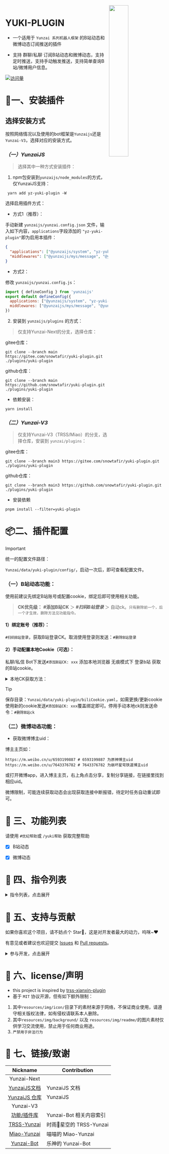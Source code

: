 <img decoding="async" align=right src="./resources/img/readme/min-Girl.png" width="35%">

# YUKI-PLUGIN

- 一个适用于 `Yunzai 系列机器人框架` 的B站动态和微博动态订阅推送的插件

- 支持 群聊/私聊 订阅B站动态和微博动态，支持定时推送，支持手动触发推送，支持简单查询B站/微博用户信息。

[![访问量](https://profile-counter.glitch.me/yuki-plugin/count.svg)](https://github.com/snowtafir/yuki-plugin)

# 🌰一、安装插件

## 选择安装方式
按照网络情况以及使用的bot框架是`Yunzaijs`还是`Yunzai-V3`，选择对应的安装方式。

### ***（一）YunzaiJS***
> 选择其中一种方式安装插件：

1. npm包安装到`yunzaijs/node_modules`的方式，仅YunzaiJS支持：
```
 yarn add yz-yuki-plugin -W
```

选择启用插件方式：

* 方式1（推荐）：

手动新建 `yunzaijs/yunzai.config.json` 文件，输入如下内容，`applications`字段添加的 `"yz-yuki-plugin"`即为启用本插件：

```json
{
  "applications": ["@yunzaijs/system", "yz-yuki-plugin"],
  "middlewares": ["@yunzaijs/mys/message", "@yunzaijs/mys/runtime"]
}
```
* 方式2：

修改 `yunzaijs/yunzai.config.js`：
```js
import { defineConfig } from 'yunzaijs'
export default defineConfig({
  applications: ["@yunzaijs/system", "yz-yuki-plugin"], //该行添加 'yz-yuki-plugin'
  middlewares: ["@yunzaijs/mys/message", "@yunzaijs/mys/runtime"]
})
```

2. 安装到 `yunzaijs/plugins` 的方式：

> 仅支持Yunzai-Next的分支，选择仓库：

gitee仓库：
```shell
git clone --branch main https://gitee.com/snowtafir/yuki-plugin.git ./plugins/yuki-plugin
```

github仓库：
```shell
git clone --branch main https://github.com/snowtafir/yuki-plugin.git ./plugins/yuki-plugin
```

* 依赖安装：
```shell
yarn install
```

### ***（二）Yunzai-V3***

> 仅支持Yunzai-V3（TRSS/Miao）的分支，选择仓库，安装到 `yunzai/plugins`：

gitee仓库：
```
git clone --branch main3 https://gitee.com/snowtafir/yuki-plugin.git ./plugins/yuki-plugin
```

github仓库：
```
git clone --branch main3 https://github.com/snowtafir/yuki-plugin.git ./plugins/yuki-plugin
```

* 安装依赖

```shell
pnpm install --filter=yuki-plugin
```

# 📦二、插件配置

> [!IMPORTANT] 
> 统一的配置文件路径：

`Yunzai/data/yuki-plugin/config/`，启动一次后，即可查看配置文件。

### （一）B站动态功能：
 使用前建议先绑定B站账号或配置cookie，绑定后即可使用相关功能。

> **CK优先级：** **#添加B站CK** ＞ ***#扫码B站登录*** ＞ 自动ck。`只有删除前一个，后一个才生效，删除方法见功能指令。`

#### 1）绑定账号（推荐）：
`#扫码B站登录`，获取B站登录CK。取消使用登录则发送：`#删除B站登录`

#### 2）手动配置本地Cookie（可选）：
 私聊/私信 Bot下发送`#添加B站CK: xxx` 添加本地浏览器 无痕模式下 登录b站 获取的B站cookie。

<details> <summary>本地CK获取方法：</summary>

***注意事项：***
> 你平常使用浏览器访问 b 站为普通模式，cookie会定期自动刷新而导致复制的旧ck一段时间就失效，你应该使用`隐私窗口/无痕式窗口`重新登录b站，并获取新的 cookie。

> 成功复制cookie文本后应该直接点击`X`关闭 **浏览器窗口**，而`不是账号的 退出登录`，否则 cookie 会立马失效。

**步骤：**
* ①在浏览器打开的`无痕/隐私窗口`中登录自己的b站账号
* ②如示例图操作：处于bilibili首页 -> 按 F12 （或者右键 --> 检查）打开开发者工具，切换到网络 ( network )点击 重新载入（或者按 F5，Ctrl + R 等）刷新页面，接着点击某一个请求（通常为 nav ），选中Cookie项的文本并 Ctrl + C 复制（不是 `复制值`）（包含SESSDATA）得到cookie。

![](https://github.com/snowtafir/xianxin-plugin/raw/main/resources/img/REDME/redme00.png)
![](https://github.com/snowtafir/xianxin-plugin/raw/main/resources/img/REDME/redme01.png)

</details>

> [!TIP]
> 保存目录：`Yunzai/data/yuki-plugin/biliCookie.yaml`，如需更换/更新cookie 使用新的cookie发送`#添加B站CK: xxx`覆盖绑定即可。停用手动本地ck则发送命令：`#删除B站ck`

### （二）微博动态功能：
* 获取微博博主uid：

博主主页如：
```
https://m.weibo.cn/u/6593199887 # 6593199887 为原神博主uid
https://m.weibo.cn/u/7643376782 # 7643376782 为崩坏星穹铁道博主uid
```
或打开微博app，进入博主主页，右上角点击分享，复制分享链接，在链接里找到相应uid。

微博限制，可能连续获取动态会出现获取连接中断报错，待定时任务自动重试即可。

# 🌈 三、功能列表

请使用 `#优纪帮助`或 `/yuki帮助` 获取完整帮助

- [x] B站动态
- [x] 微博动态


# 🚀 四、指令列表

<details><summary>指令列表，点击展开</summary>

> [!TIP]
> 指令前缀：`#优纪`、`#yuki`、`/优纪`、`/yuki`，

示例：`#优纪订阅B站推送uid`、`#yuki订阅B站推送uid`、`/优纪订阅B站推送uid`、`/yuki订阅B站推送uid`。

| 用途 | 描述 | 指令 |
| --------- | ----------- | ------------ |
||||
| **B站功能** | ------------------------- | ---------- |
| 添加B站推送 | 检测up的B站动态进行推送，权限：Master。可选分类：直播、视频、图文、文章、转发，不加分类则默认全部 | `#订阅B站推送uid` `#订阅B站推送 图文 uid` |
| 取消B站推送 | 删除对应up的B站对应类型的动态推送，权限：Master。可选分类：直播、视频、图文、文章、转发，不加分类则默认全部 | `#取消B站推送uid` `#取消B站推送 图文 uid` |
| 查看B站订阅列表 | 查看本Bot所有的B站订阅列表，权限：Bot的Master | `#B站全部订阅列表` |
| 查看本群/私聊B站订阅列表 | 查看 本群/私聊 添加的B站订阅列表 | `#B站订阅列表` |
| 手动推送B站订阅 | 手动触发定时推送任务，权限：Bot的Master | `#执行B站任务` |
| 查看up信息 | 通过uid查看up信息 | `#B站up主 uid` |
| 搜索B站up主 | 根据昵称在b站搜索up信息 | `#搜索B站up主 xxx` |
| 扫码B站登录 | app扫码获取登录ck | `#扫码B站登录` |
| 取消B站登录 | 删除扫码获取的B站CK | `#取消B站登陆` |
| 查看B站登录信息 | 查看app扫码登录的信息和状态 | `#我的B站登录` |
| 绑定B站ck | 配置手动本地获取的B站CK，仅限私聊/私信，权限：Master | `#绑定B本地站ck: xxx` |
| 删除B站ck | 删除手动获取的B站cookie，权限：Master | `#删除B站本地ck` |
| 查看B站ck | 查看当前启用的B站ck,仅限私聊 | `#我的B站ck` |
| 刷新B站临时ck | 重新获取并刷新redis缓存的未绑定自己的B站ck而自动获取的 临时B站cookie | `#刷新B站临时ck` |
||||
| **微博功能** | ------------------------- | ---------- |
| 添加微博推送 | 检测博主的微博动态进行推送，权限：Master。可选分类：视频、图文、文章、转发，不加分类则默认全部 | `#订阅微博推送uid` `#订阅微博推送 图文 uid` |
| 取消微博推送 | 删除对应博主的微博对应类型的动态推送，权限：Master。可选分类：视频、图文、文章、转发，不加分类则默认全部 | `#取消微博推送uid` `#取消微博推送 图文 uid` |
| 查看微博订阅列表 | 查看本Bot所有的微博订阅列表，权限：Bot的Master | `#微博全部订阅列表` |
| 查看本群/私聊微博订阅列表 | 查看 本群/私聊 添加的微博订阅列表 | `#微博订阅列表` |
| 手动推送微博订阅 | 手动触发定时推送任务，权限：Bot的Master | `#执行微博任务` |
| 查看博主信息 | 通过uid查看博主信息 | `#微博博主 uid` |
| 搜索微博博主 | 根据关键词在微博搜索大V博主的信息 | `#搜索微博博主 xxx` |
||||
| **其他指令** |  |  |
| 查看版本信息 | 查看版本信息 | `#优纪版本` |
| 更新yuki插件 | 系统指令更新yuki插件，yunzaiJS需安装`@yunzaijs/system` | `#更新yuki-plugin` |
| 强制更新yuki插件 | 强制更新yuki插件，yunzaiJS需安装`@yunzaijs/system`| `#强制更新yuki-plugin` |

</details>

# 🧩 五、支持与贡献

如果你喜欢这个项目，请不妨点个 Star🌟，这是对开发者最大的动力，呜咪~❤️

有意见或者建议也欢迎提交 [Issues](https://github.com/snowtafir/yuki-plugin/issues) 和 [Pull requests](https://github.com/snowtafir/yuki-plugin/pulls)。

<details><summary>参与开发，点击展开</summary>

> [!TIP] 
> * main、main3分支为编译分支，请勿直接在该分支上进行开发，请使用dev、dev3、npm分支进行同步开发，并提交Pull requests。
> * 提交PR后由管理员审核，审核成功并合并后会自动进行github actions编译，最终提交编译好的代码到main、main3分支以及发布到npm。
> * 根据喜好，可使用 [vscode编辑器](https://code.visualstudio.com/) 或其他 IDE 辅助开发

1. Fork 项目到自己的仓库。
2. clone Fork 后的项目到本地。
3. 进入clone后的项目目录，打开终端或 git bash 执行 `git checkout xxx` 切换到xxx分支（请依次切换到dev3、dev、npm分支进行同步开发）。
4. 准备环境：
```sh
npm config set registry https://registry.npmmirror.com
npm install yarn@1.19.2 -g
yarn install
```
5. 开发并推送到Fork的仓库，接着仓库页面提交pull requests。

</details>

# 🌟 六、license/声明
- this project is inspired by [trss-xianxin-plugin](https://github.com/snowtafir/xianxin-plugin)
- 基于  `MIT` 协议开源，但有如下额外限制：
1. 其中`resources/img/icon/`目录下的素材来源于网络，不保证商业使用，请遵守相关版权法律，如有侵权请联系本人删除。
2. 其中`resources/img/background/` 以及 `resources/img/readme/`的图片素材仅供学习交流使用，禁止用于任何商业用途。
3. ```严禁用于非法行为```


# 🔗 七、链接/致谢

|                              Nickname                               | Contribution            |
| :-----------------------------------------------------------------: | ----------------------- |
|Yunzai-Next||
| [YunzaiJS文档](https://yunzaijs.github.io/docs/)               | YunzaiJS 文档      |
| [YunzaiJS 仓库](https://github.com/yunzaijs/core)           |  YunzaiJS       |
|Yunzai-V3||
| [功能/插件库](https://gitee.com/yhArcadia/Yunzai-Bot-plugins-index) | Yunzai-Bot 相关内容索引 |
|       [TRSS-Yunzai](https://gitee.com/TimeRainStarSky/Yunzai)       | 时雨🌌星空的 TRSS-Yunzai |
|     [Miao-Yunzai](https://gitee.com/yoimiya-kokomi/Miao-Yunzai)     | 喵喵的 Miao-Yunzai      |
|         [Yunzai-Bot](https://gitee.com/Le-niao/Yunzai-Bot)          | 乐神的 Yunzai-Bot       |
